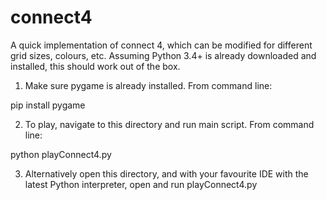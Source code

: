 # connect4
A quick implementation of connect 4, which can be modified for different grid sizes, colours, etc. Assuming Python 3.4+ is already downloaded and installed, this should work out of the box.

1. Make sure pygame is already installed. From command line:

pip install pygame

2. To play, navigate to this directory and run main script. From command line:

python playConnect4.py

3. Alternatively open this directory, and with your favourite IDE with the latest Python interpreter, open and run playConnect4.py
